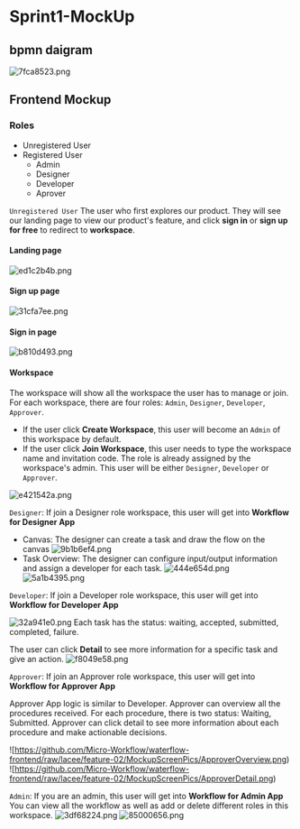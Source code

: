 # Sprint1-MockUp

## bpmn daigram
![7fca8523.png](https://github.com/Micro-Workflow/waterflow-frontend/raw/lacee/feature-02/MockupScreenPics/sprint-1.png)

## Frontend Mockup

### Roles
- Unregistered User
- Registered User
  - Admin
  - Designer
  - Developer
  - Aprover

`Unregistered User` The user who first explores our product. They will see our landing page to view our product's feature, and click **sign in** or **sign up for free** to redirect to **workspace**.

#### Landing page
![ed1c2b4b.png](https://github.com/Micro-Workflow/waterflow-frontend/raw/lacee/feature-02/MockupScreenPics/LandingPage.png)

#### Sign up page
![31cfa7ee.png](https://github.com/Micro-Workflow/waterflow-frontend/raw/lacee/feature-02/MockupScreenPics/SignUp.png)

#### Sign in page
![b810d493.png](https://github.com/Micro-Workflow/waterflow-frontend/raw/lacee/feature-02/MockupScreenPics/SignIn.png)

#### Workspace
The workspace will show all the workspace the user has to manage or join.
For each workspace, there are four roles: `Admin`, `Designer`, `Developer`, `Approver`.
- If the user click **Create Workspace**, this user will become an `Admin` of this workspace by default. 
- If the user click **Join Workspace**, this user needs to type the workspace name and invitation code. The role is already assigned by the workspace's admin. This user will be either `Designer`, `Developer` or `Approver`.

![e421542a.png](https://github.com/Micro-Workflow/waterflow-frontend/raw/lacee/feature-02/MockupScreenPics/WorkSpace.png)

`Designer`: If join a Designer role workspace, this user will get into **Workflow for Designer App**
- Canvas: The designer can create a task and draw the flow on the canvas
![9b1b6ef4.png](https://github.com/Micro-Workflow/waterflow-frontend/raw/lacee/feature-02/MockupScreenPics/DesignerCanvas.png)
- Task Overview: The designer can configure input/output information and assign a developer for each task.
![444e654d.png](https://github.com/Micro-Workflow/waterflow-frontend/raw/lacee/feature-02/MockupScreenPics/DesignerTaskOverview.png)
![5a1b4395.png](https://github.com/Micro-Workflow/waterflow-frontend/raw/lacee/feature-02/MockupScreenPics/DesignerTaskToggle.png)

`Developer`: If join a Developer role workspace, this user will get into **Workflow for Developer App**


![32a941e0.png](https://github.com/Micro-Workflow/waterflow-frontend/raw/lacee/feature-02/MockupScreenPics/DeveloperTaskOverview.png)
Each task has the status: waiting, accepted, submitted, completed, failure.

The user can click **Detail** to see more information for a specific task and give an action.
![f8049e58.png](https://github.com/Micro-Workflow/waterflow-frontend/raw/lacee/feature-02/MockupScreenPics/DeveloperTaskDetail.png)

`Approver`: If join an Approver role workspace, this user will get into **Workflow for Approver App**

Approver App logic is similar to Developer. Approver can overview all the procedures received. For each procedure, there is two status: Waiting, Submitted. Approver can click detail to see more information about each procedure and make actionable decisions.

![https://github.com/Micro-Workflow/waterflow-frontend/raw/lacee/feature-02/MockupScreenPics/ApproverOverview.png)
![https://github.com/Micro-Workflow/waterflow-frontend/raw/lacee/feature-02/MockupScreenPics/ApproverDetail.png)

`Admin`: If you are an admin, this user will get into **Workflow for Admin App**
You can view all the workflow as well as add or delete different roles in this workspace.
![3df68224.png](https://github.com/Micro-Workflow/waterflow-frontend/raw/lacee/feature-02/MockupScreenPics/AdminOverview.png)
![85000656.png](https://github.com/Micro-Workflow/waterflow-frontend/raw/lacee/feature-02/MockupScreenPics/AddMember.png)




